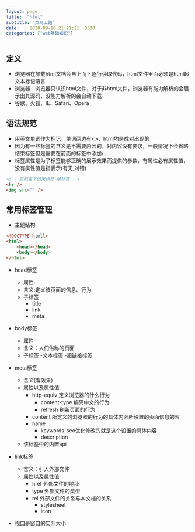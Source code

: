 ```yaml
---
layout: page
title:  "html"
subtitle: "菜鸟上路"
date:    2020-09-16 21:21:21 +0530
categories: ["web基础知识"]
---
```


## 定义

- 浏览器在加载html文档会自上而下逐行读取代码，html文件里面必须是html超文本标记语言
- 浏览器：浏览器只认识html文件，对于非html文件，浏览器有能力解析的会展示出其源码，没能力解析的会自动下载
- 谷歌、火狐、IE、Safari、Opera

## 语法规范

- 用英文单词作为标记，单词两边有<>，html均是成对出现的
- 因为有一些标签的含义是不需要内容的，对内容没有要求，一般情况下会省略结束标签但是需要在前面的标签中添加/ 
- 标签属性是为了标签能够正确的展示效果而提供的参数，有属性必有属性值，没有属性值是指表示(有无,对错)

```html
<!-- 忽略类了结束标签-单标签 -->
<hr />
<img src="" />
```

## 常用标签管理

- 主题结构
```html
<!DOCTYPE htmll>
<html>
    <head></head>
    <body></body>
</html>
```


- head标签
    - 属性:
    - 含义:定义该页面的信息、行为
    - 子标签
        - title
        - link 
        - meta


- body标签
    - 属性
    - 含义：人们俗称的页面
    - 子标签
        -文本标签
        -超链接标签

- meta标签 
    - 含义(看效果)
    - 属性以及属性值
        - http-equiv 定义浏览器的什么行为
            - content-type 编码中文的行为
            - refresh 刷新页面的行为
        - content 所定义的浏览器的行为的具体内容所设置的页面信息的容
        - name 
            - keywords-seo优化修改的就是这个设置的具体内容
            - description
    - 该标签中的内置api

- link标签
    - 含义：引入外部文件
    - 属性以及属性值
        - href 外部文件的地址
        - type 外部文件的类型
        - rel 外部文件的关系与本文档的关系
            - stylesheet
            - icon




- 视口是窗口的实际大小